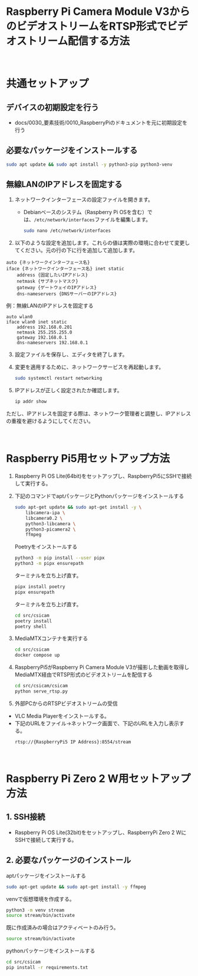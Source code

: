 # Raspberry Pi Camera Module V3からのビデオストリームをRTSP形式でビデオストリーム配信する方法
&nbsp;

# 共通セットアップ
## デバイスの初期設定を行う
* docs/0030_要素技術/0010_RaspberryPiのドキュメントを元に初期設定を行う

## 必要なパッケージをインストールする
```bash
sudo apt update && sudo apt install -y python3-pip python3-venv
```

## 無線LANのIPアドレスを固定する
1. ネットワークインターフェースの設定ファイルを開きます。
   - Debianベースのシステム（Raspberry Pi OSを含む）では、`/etc/network/interfaces`ファイルを編集します。

     ```bash
     sudo nano /etc/network/interfaces
     ```

2. 以下のような設定を追加します。これらの値は実際の環境に合わせて変更してください。元の行の下に行を追加して追加します。
```
auto {ネットワークインターフェース名}
iface {ネットワークインターフェース名} inet static
    address {固定したいIPアドレス}
    netmask {サブネットマスク}
    gateway {ゲートウェイのIPアドレス}
    dns-nameservers {DNSサーバーのIPアドレス}
```

例：無線LANのIPアドレスを固定する
```
auto wlan0
iface wlan0 inet static
    address 192.168.0.201
    netmask 255.255.255.0
    gateway 192.168.0.1
    dns-nameservers 192.168.0.1
```

3. 設定ファイルを保存し、エディタを終了します。

4. 変更を適用するために、ネットワークサービスを再起動します。

   ```bash
   sudo systemctl restart networking
   ```

5. IPアドレスが正しく設定されたか確認します。
   ```bash
   ip addr show
   ```
ただし、IPアドレスを固定する際は、ネットワーク管理者と調整し、IPアドレスの重複を避けるようにしてください。

&nbsp;

# Raspberry Pi5用セットアップ方法
1. Raspberry Pi OS Lite(64bit)をセットアップし、RaspberryPi5にSSHで接続して実行する。

2. 下記のコマンドでaptパッケージとPythonパッケージをインストールする
    ```bash
    sudo apt-get update && sudo apt-get install -y \
        libcamera-ipa \
        libcamera0.2 \
        python3-libcamera \
        python3-picamera2 \
        ffmpeg
    ```

    Poetryをインストールする
    ```bash
    python3 -m pip install --user pipx
    python3 -m pipx ensurepath
    ```
    ターミナルを立ち上げ直す。
    ```bash
    pipx install poetry
    pipx ensurepath
    ```
    ターミナルを立ち上げ直す。

    ```bash
    cd src/csicam
    poetry install
    poetry shell
    ```

3. MediaMTXコンテナを実行する
    ```bash
    cd src/csicam
    docker compose up
    ```

4. RaspberryPi5がRaspberry Pi Camera Module V3が撮影した動画を取得しMediaMTX経由でRTSP形式のビデオストリームを配信する
    ```bash
    cd src/csicam/csicam
    python serve_rtsp.py
    ```
    
5. 外部PCからのRTSPビデオストリームの受信
* VLC Media Playerをインストールする。
* 下記のURLをファイル→ネットワーク画面で、下記のURLを入力し表示する。
    ```
    rtsp://{RaspberryPi5 IP Address}:8554/stream
    ```

&nbsp;

# Raspberry Pi Zero 2 W用セットアップ方法
## 1. SSH接続
* Raspberry Pi OS Lite(32bit)をセットアップし、RaspberryPi Zero 2 WにSSHで接続して実行する。

## 2. 必要なパッケージのインストール
aptパッケージをインストールする
```bash
sudo apt-get update && sudo apt-get install -y ffmpeg
```
venvで仮想環境を作成する。
```bash
python3 -m venv stream
source stream/bin/activate
```
既に作成済みの場合はアクティベートのみ行う。
```bash
source stream/bin/activate
```
pythonパッケージをインストールする
```bash
cd src/csicam
pip install -r requirements.txt
```